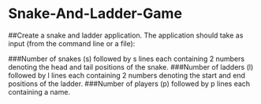 # Snake-And-Ladder-Game
##Create a snake and ladder application. The application should take as input (from the command line or a file):

###Number of snakes (s) followed by s lines each containing 2 numbers denoting the head and tail positions of the snake.
###Number of ladders (l) followed by l lines each containing 2 numbers denoting the start and end positions of the ladder.
###Number of players (p) followed by p lines each containing a name.
